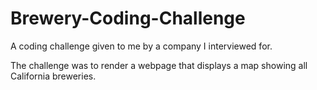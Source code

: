 # Brewery-Coding-Challenge

A coding challenge given to me by a company I interviewed for.

The challenge was to render a webpage that displays a map showing all California breweries.
